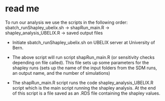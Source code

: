# read me

To run our analysis we use the scripts in the following order:
sbatch_runShapley_ubelix.sh -> shapRun_main.R -> shapley_analysis_UBELIX.R -> saved output files

- Initiate sbatch_runShapley_ubelix.sh on UBELIX server at University of Bern.

- The above script will run script shapRun_main.R (or sensitivity checks depending on file called). This file sets up some parameters for the shapley runs (sets up the name of the input folders from the SDM runs, an output name, and the number of simulations)

- The shapRun_main.R script runs the code shapley_analysis_UBELIX.R script which is the main script running the shapley analysis. At the end of this script is a file saved as an .RDS file containing the shapley values.